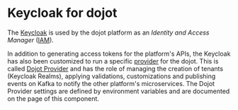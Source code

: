 # Keycloak for dojot

The [Keycloak](https://www.keycloak.org/) is used by the dojot platform as an
_Identity and Access Manager_ ([IAM](https://en.wikipedia.org/wiki/Identity_management)).


In addition to generating access tokens for the platform's APIs, the Keycloak
has also been customized to run a specific [provider](https://www.keycloak.org/docs/latest/server_development/index.html#_providers)
for the dojot. This is called [Dojot Provider](./dojot-provider) and has the
role of managing the creation of tenants (Keycloak Realms), applying
validations, customizations and publishing events on Kafka to notify the other platform's microservices.
The Dojot Provider settings are defined by environment variables and are
documented on the page of this component.

